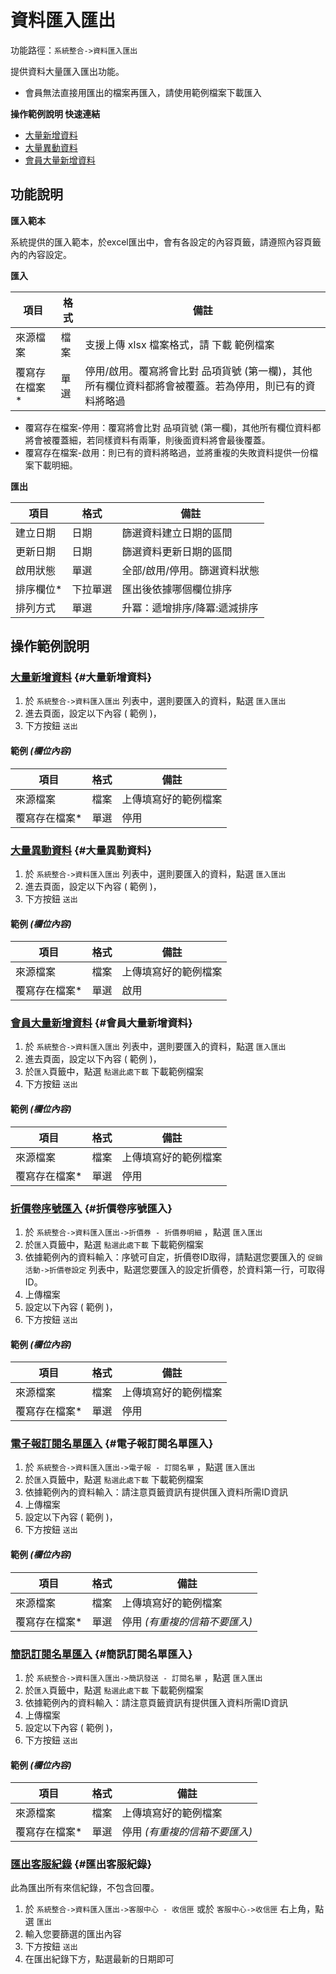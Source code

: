 # 資料匯入匯出

功能路徑：`系統整合->資料匯入匯出`

提供資料大量匯入匯出功能。

* 會員無法直接用匯出的檔案再匯入，請使用範例檔案下載匯入

**操作範例說明 快速連結**

* [大量新增資料](/guide/io-data#大量新增資料)
* [大量異動資料](/guide/io-data#大量異動資料)
* [會員大量新增資料](/guide/io-data#會員大量新增資料)

## 功能說明

**匯入範本**

系統提供的匯入範本，於excel匯出中，會有各設定的內容頁籤，請遵照內容頁籤內的內容設定。

**匯入**

| 項目 | 格式 | 備註 |
| --- | --- | --- |
| 來源檔案 | 檔案 | 支援上傳 xlsx 檔案格式，請 下載 範例檔案 |
| 覆寫存在檔案* | 單選 | 停用/啟用。覆寫將會比對 品項貨號 (第一欄)，其他所有欄位資料都將會被覆蓋。若為停用，則已有的資料將略過 |

* 覆寫存在檔案-停用：覆寫將會比對 品項貨號 (第一欄)，其他所有欄位資料都將會被覆蓋細，若同樣資料有兩筆，則後面資料將會最後覆蓋。
* 覆寫存在檔案-啟用：則已有的資料將略過，並將重複的失敗資料提供一份檔案下載明細。

**匯出**

| 項目 | 格式 | 備註 |
| --- | --- | --- |
| 建立日期 | 日期 | 篩選資料建立日期的區間 |
| 更新日期 | 日期 | 篩選資料更新日期的區間 |
| 啟用狀態 | 單選 | 全部/啟用/停用。篩選資料狀態 |
| 排序欄位* | 下拉單選 | 匯出後依據哪個欄位排序 |
| 排列方式 | 單選 | 升冪：遞增排序/降冪:遞減排序 |

## 操作範例說明

### [大量新增資料](/guide/io-data#大量新增資料) {#大量新增資料}

1. 於 `系統整合->資料匯入匯出` 列表中，選則要匯入的資料，點選 `匯入匯出`
2. 進去頁面，設定以下內容 ( 範例 )，
3. 下方按鈕 `送出`

#### 範例 _(欄位內容)_

| 項目 | 格式 | 備註 |
| --- | --- | --- |
| 來源檔案 | 檔案 | 上傳填寫好的範例檔案 |
| 覆寫存在檔案* | 單選 | 停用 |

### [大量異動資料](/guide/io-data#大量異動資料) {#大量異動資料}

1. 於 `系統整合->資料匯入匯出` 列表中，選則要匯入的資料，點選 `匯入匯出`
2. 進去頁面，設定以下內容 ( 範例 )，
3. 下方按鈕 `送出`

#### 範例 _(欄位內容)_

| 項目 | 格式 | 備註 |
| --- | --- | --- |
| 來源檔案 | 檔案 | 上傳填寫好的範例檔案 |
| 覆寫存在檔案* | 單選 | 啟用 |

### [會員大量新增資料](/guide/io-data#會員大量新增資料) {#會員大量新增資料}

1. 於 `系統整合->資料匯入匯出` 列表中，選則要匯入的資料，點選 `匯入匯出`
2. 進去頁面，設定以下內容 ( 範例 )，
3. 於`匯入`頁籤中，點選 `點選此處下載` 下載範例檔案
3. 下方按鈕 `送出`

#### 範例 _(欄位內容)_

| 項目 | 格式 | 備註 |
| --- | --- | --- |
| 來源檔案 | 檔案 | 上傳填寫好的範例檔案 |
| 覆寫存在檔案* | 單選 | 停用 |

### [折價卷序號匯入](/guide/io-data#折價卷序號匯入) {#折價卷序號匯入}

1. 於 `系統整合->資料匯入匯出->折價券 - 折價券明細` ，點選 `匯入匯出`
2. 於`匯入`頁籤中，點選 `點選此處下載` 下載範例檔案
3. 依據範例內的資料輸入：序號可自定，折價卷ID取得，請點選您要匯入的 `促銷活動->折價卷設定` 列表中，點選您要匯入的設定折價卷，於資料第一行，可取得ID。
4. 上傳檔案
5. 設定以下內容 ( 範例 )，
6. 下方按鈕 `送出`

#### 範例 _(欄位內容)_

| 項目 | 格式 | 備註 |
| --- | --- | --- |
| 來源檔案 | 檔案 | 上傳填寫好的範例檔案 |
| 覆寫存在檔案* | 單選 | 停用 |

### [電子報訂閱名單匯入](/guide/io-data#電子報訂閱名單匯入) {#電子報訂閱名單匯入}

1. 於 `系統整合->資料匯入匯出->電子報 - 訂閱名單` ，點選 `匯入匯出`
2. 於`匯入`頁籤中，點選 `點選此處下載` 下載範例檔案
3. 依據範例內的資料輸入：請注意頁籤資訊有提供匯入資料所需ID資訊
4. 上傳檔案
5. 設定以下內容 ( 範例 )，
6. 下方按鈕 `送出`

#### 範例 _(欄位內容)_

| 項目 | 格式 | 備註 |
| --- | --- | --- |
| 來源檔案 | 檔案 | 上傳填寫好的範例檔案 |
| 覆寫存在檔案* | 單選 | 停用 *(有重複的信箱不要匯入)* |

### [簡訊訂閱名單匯入](/guide/io-data#簡訊訂閱名單匯入) {#簡訊訂閱名單匯入}

1. 於 `系統整合->資料匯入匯出->簡訊發送 - 訂閱名單` ，點選 `匯入匯出`
2. 於`匯入`頁籤中，點選 `點選此處下載` 下載範例檔案
3. 依據範例內的資料輸入：請注意頁籤資訊有提供匯入資料所需ID資訊
4. 上傳檔案
5. 設定以下內容 ( 範例 )，
6. 下方按鈕 `送出`

#### 範例 _(欄位內容)_

| 項目 | 格式 | 備註 |
| --- | --- | --- |
| 來源檔案 | 檔案 | 上傳填寫好的範例檔案 |
| 覆寫存在檔案* | 單選 | 停用 *(有重複的信箱不要匯入)* |

### [匯出客服紀錄](/guide/inbox-received#匯出客服紀錄) {#匯出客服紀錄}

此為匯出所有來信紀錄，不包含回覆。

1. 於 `系統整合->資料匯入匯出->客服中心 - 收信匣` 或於 `客服中心->收信匣` 右上角，點選 `匯出`
2. 輸入您要篩選的匯出內容
3. 下方按鈕 `送出`
4. 在匯出紀錄下方，點選最新的日期即可
